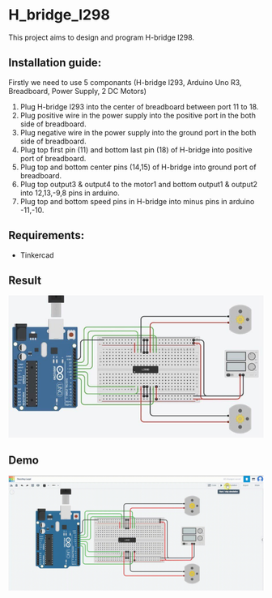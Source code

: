 # H_bridge_l298
This project aims to design and program H-bridge l298.

## Installation guide:
  Firstly we need to use 5 componants (H-bridge l293, Arduino Uno R3, Breadboard, Power Supply, 2 DC Motors) 
  1. Plug H-bridge l293 into the center of breadboard between port 11 to 18.
  2. Plug positive wire in the power supply into the positive port in the both side of breadboard.
  3. Plug negative wire in the power supply into the ground port in the both side of breadboard.
  4. Plug top first pin (11) and bottom last pin (18) of H-bridge into positive port of breadboard.
  5. Plug top and bottom center pins (14,15) of H-bridge into ground port of breadboard.
  6. Plug top output3 & output4 to the motor1 and bottom output1 & output2 into 12,13,-9,8 pins in arduino.
  7. Plug top and bottom speed pins in H-bridge into minus pins in arduino -11,-10.

## Requirements:
  - Tinkercad

## Result
<img src = 'H_bridge_l298.png'>

## Demo
<img src = 'Demo.gif'>
